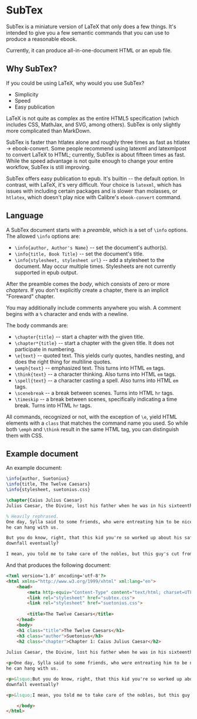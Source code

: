 SubTex
======

SubTex is a miniature version of LaTeX that only does a few things. It's intended to give you a few
semantic commands that you can use to produce a reasonable ebook.

Currently, it can produce all-in-one-document HTML or an epub file.

Why SubTex?
-----------
If you could be using LaTeX, why would you use SubTex?

* Simplicity
* Speed
* Easy publication

LaTeX is not quite as complex as the entire HTML5 specification (which includes CSS, MathJax, and
SVG, among others). SubTex is only slightly more complicated than MarkDown.

SubTex is faster than htlatex alone and roughly three times as fast as htlatex -> ebook-convert.
Some people recommend using latexml and latexmlpost to convert LaTeX to HTML; currently, SubTex is
about fifteen times as fast. While the speed advantage is not quite enough to change your entire
workflow, SubTex is still improving.

SubTex offers easy publication to epub. It's builtin -- the default option. In contrast, with LaTeX,
it's very difficult. Your choice is `latexml`, which has issues with including certain packages and is
slower than molasses, or `htlatex`, which doesn't play nice with Calibre's `ebook-convert` command.

Language
--------
A SubTex document starts with a *preamble*, which is a set of `\info` options. The allowed `\info` options are:

* `\info{author, Author's Name}` -- set the document's author(s).
* `\info{title, Book Title}` -- set the document's title.
* `\info{stylesheet, stylesheet url}` -- add a stylesheet to the document. May occur multiple times.
  Stylesheets are not currently supported in epub output.

After the preamble comes the *body*, which consists of zero or more *chapters*. If you don't
explicitly create a chapter, there is an implicit "Foreward" chapter.

You may additionally include comments anywhere you wish. A comment begins with a `%` character and
ends with a newline.

The body commands are:

* `\chapter{title}` -- start a chapter with the given title.
* `\chapter*{title}` -- start a chapter with the given title. It does not participate in numbering.
* `\e{text}` -- quoted text. This yields curly quotes, handles nesting, and does the right thing for multiline quotes.
* `\emph{text}` -- emphasized text. This turns into HTML `em` tags.
* `\think{text}` -- a character thinking. Also turns into HTML `em` tags.
* `\spell{text}` -- a character casting a spell. Also turns into HTML `em` tags.
* `\scenebreak` -- a break between scenes. Turns into HTML `hr` tags.
* `\timeskip` -- a break between scenes, specifically indicating a time break. Turns into HTML `hr` tags.

All commands, recognized or not, with the exception of `\e`, yield HTML elements with a `class` that
matches the command name you used. So while both `\emph` and `\think` result in the same HTML tag,
you can distinguish them with CSS.

Example document
----------------
An example document:
```LaTeX
\info{author, Suetonius}
\info{title, The Twelve Caesars}
\info{stylesheet, suetonius.css}

\chapter{Caius Julius Caesar}
Julius Caesar, the Divine, lost his father when he was in his sixteenth year of age.

% Heavily rephrased.
One day, Sylla said to some friends, who were entreating him to be nice to Caesar: \e{Yeah, sure,
he can hang with us.

But you do know, right, that this kid you're so worked up about his safety, he's gonna be our
downfall eventually?

I mean, you told me to take care of the nobles, but this guy's cut from the same cloth as Marius.}
```

And that produces the following document:

```HTML
<?xml version='1.0' encoding='utf-8'?>
<html xmlns="http://www.w3.org/1999/xhtml" xml:lang="en">
    <head>
        <meta http-equiv="Content-Type" content="text/html; charset=UTF-8"/>
        <link rel="stylesheet" href="subtex.css">
        <link rel="stylesheet" href="suetonius.css">
        
        <title>The Twelve Caesars</title>
    </head>
    <body>
    <h1 class="title">The Twelve Caesars</h1>
    <h3 class="author">Suetonius</h3>
    <h2 class="chapter">Chapter 1: Caius Julius Caesar</h2>
    
Julius Caesar, the Divine, lost his father when he was in his sixteenth year of age.

<p>One day, Sylla said to some friends, who were entreating him to be nice to Caesar: &ldquo;Yeah, sure,
he can hang with us.

<p>&lsquo;But you do know, right, that this kid you're so worked up about his safety, he's gonna be our
downfall eventually?

<p>&lsquo;I mean, you told me to take care of the nobles, but this guy's cut from the same cloth as Marius.&rdquo;

    </body>
</html>
```
